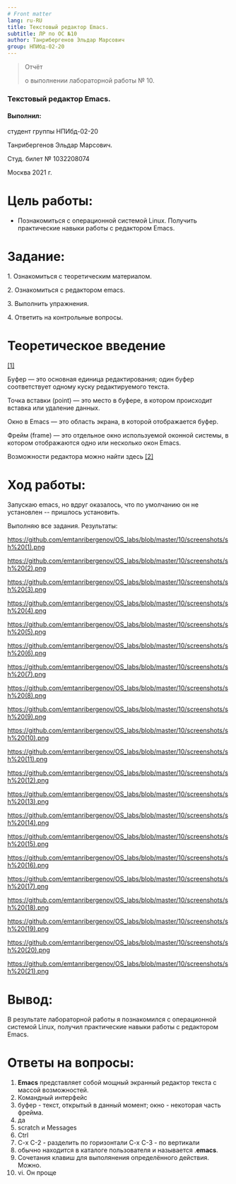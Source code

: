 ```yaml
---
# Front matter
lang: ru-RU
title: Текстовый редактор Emacs.
subtitle: ЛР по ОС №10
author: Танрибергенов Эльдар Марсович
group: НПИбд-02-20
---
```




> Отчёт
>
> о выполнении лабораторной работы № 10.
>

### Текстовый редактор Emacs.



#### Выполнил:

студент группы НПИбд-02-20

Танрибергенов Эльдар Марсович.

Студ. билет № 1032208074

Москва 2021 г.



# Цель работы:

-   Познакомиться с операционной системой Linux. Получить практические
    навыки работы с редактором Emacs.

# Задание:

1\. Ознакомиться с теоретическим материалом.

2\. Ознакомиться с редактором emacs.

3\. Выполнить упражнения.

4\. Ответить на контрольные вопросы.



# Теоретическое введение 

[[1]](http://alexott.net/ru/writings/altlinux-emacs/)

Буфер — это основная единица редактирования; один буфер соответствует одному куску редактируемого текста.

Точка вставки (point) — это место в буфере, в котором происходит вставка или удаление данных.

Окно в Emacs — это область экрана, в которой отображается буфер.

Фрейм (frame) — это отдельное окно используемой оконной системы, в котором отображаются одно или несколько окон Emacs.

Возможности редактора можно найти здесь [[2]](https://www.gnu.org/software/emacs/refcards/pdf/ru-refcard.pdf)



# Ход работы:

Запускаю emacs, но вдруг оказалось, что по умолчанию он не установлен --
пришлось установить.

Выполняю все задания.
Результаты:

https://github.com/emtanribergenov/OS_labs/blob/master/10/screenshots/sh%20(1).png

https://github.com/emtanribergenov/OS_labs/blob/master/10/screenshots/sh%20(2).png

https://github.com/emtanribergenov/OS_labs/blob/master/10/screenshots/sh%20(3).png

https://github.com/emtanribergenov/OS_labs/blob/master/10/screenshots/sh%20(4).png

https://github.com/emtanribergenov/OS_labs/blob/master/10/screenshots/sh%20(5).png

https://github.com/emtanribergenov/OS_labs/blob/master/10/screenshots/sh%20(6).png

https://github.com/emtanribergenov/OS_labs/blob/master/10/screenshots/sh%20(7).png

https://github.com/emtanribergenov/OS_labs/blob/master/10/screenshots/sh%20(8).png

https://github.com/emtanribergenov/OS_labs/blob/master/10/screenshots/sh%20(9).png

https://github.com/emtanribergenov/OS_labs/blob/master/10/screenshots/sh%20(10).png

https://github.com/emtanribergenov/OS_labs/blob/master/10/screenshots/sh%20(11).png

https://github.com/emtanribergenov/OS_labs/blob/master/10/screenshots/sh%20(12).png

https://github.com/emtanribergenov/OS_labs/blob/master/10/screenshots/sh%20(13).png

https://github.com/emtanribergenov/OS_labs/blob/master/10/screenshots/sh%20(14).png

https://github.com/emtanribergenov/OS_labs/blob/master/10/screenshots/sh%20(15).png

https://github.com/emtanribergenov/OS_labs/blob/master/10/screenshots/sh%20(16).png

https://github.com/emtanribergenov/OS_labs/blob/master/10/screenshots/sh%20(17).png

https://github.com/emtanribergenov/OS_labs/blob/master/10/screenshots/sh%20(18).png

https://github.com/emtanribergenov/OS_labs/blob/master/10/screenshots/sh%20(19).png

https://github.com/emtanribergenov/OS_labs/blob/master/10/screenshots/sh%20(20).png

https://github.com/emtanribergenov/OS_labs/blob/master/10/screenshots/sh%20(21).png

# Вывод:

В результате лабораторной работы я познакомился с операционной
системой Linux, получил практические навыки работы с редактором Emacs.



# Ответы на вопросы:

1. **Emacs** представляет собой мощный экранный редактор текста с массой возможностей.
2. Командный интерфейс
3. буфер -  текст, открытый в данный момент; окно - некоторая часть фрейма.
4.  да 
5.  scratch и Messages 
6. Ctrl
7.  C-x C-2 - разделить по горизонтали C-x C-3 - по вертикали 
8.  обычно находится в каталоге пользователя и называется .**emacs**. 
9. Сочетания клавиш для выполянения определённого действия. Можно. 
10. vi. Он проще
